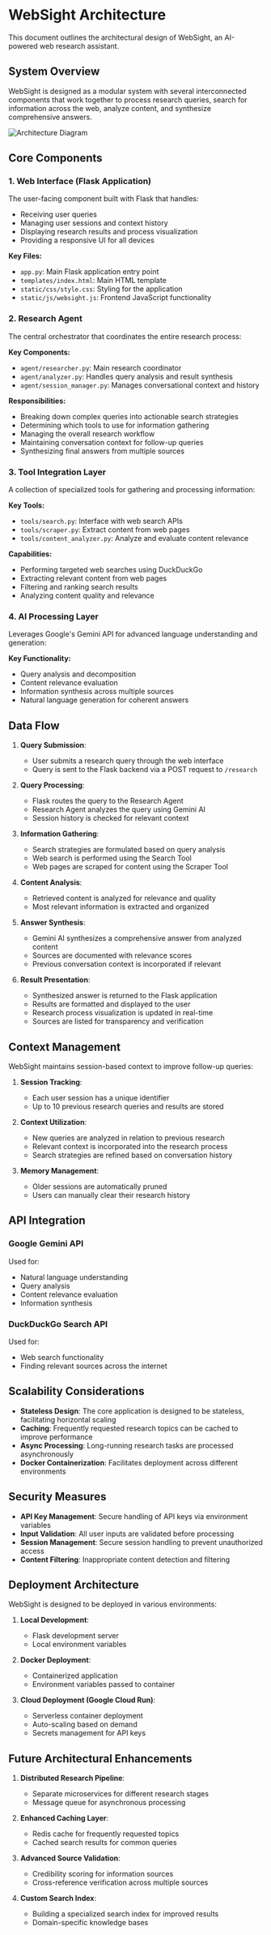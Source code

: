 # WebSight Architecture

This document outlines the architectural design of WebSight, an AI-powered web research assistant.

## System Overview

WebSight is designed as a modular system with several interconnected components that work together to process research queries, search for information across the web, analyze content, and synthesize comprehensive answers.

![Architecture Diagram](https://via.placeholder.com/800x600.png?text=WebSight+Architecture+Diagram)

## Core Components

### 1. Web Interface (Flask Application)

The user-facing component built with Flask that handles:
- Receiving user queries
- Managing user sessions and context history
- Displaying research results and process visualization
- Providing a responsive UI for all devices

**Key Files:**
- `app.py`: Main Flask application entry point
- `templates/index.html`: Main HTML template
- `static/css/style.css`: Styling for the application
- `static/js/websight.js`: Frontend JavaScript functionality

### 2. Research Agent

The central orchestrator that coordinates the entire research process:

**Key Components:**
- `agent/researcher.py`: Main research coordinator
- `agent/analyzer.py`: Handles query analysis and result synthesis
- `agent/session_manager.py`: Manages conversational context and history

**Responsibilities:**
- Breaking down complex queries into actionable search strategies
- Determining which tools to use for information gathering
- Managing the overall research workflow
- Maintaining conversation context for follow-up queries
- Synthesizing final answers from multiple sources

### 3. Tool Integration Layer

A collection of specialized tools for gathering and processing information:

**Key Tools:**
- `tools/search.py`: Interface with web search APIs
- `tools/scraper.py`: Extract content from web pages
- `tools/content_analyzer.py`: Analyze and evaluate content relevance

**Capabilities:**
- Performing targeted web searches using DuckDuckGo
- Extracting relevant content from web pages
- Filtering and ranking search results
- Analyzing content quality and relevance

### 4. AI Processing Layer

Leverages Google's Gemini API for advanced language understanding and generation:

**Key Functionality:**
- Query analysis and decomposition
- Content relevance evaluation
- Information synthesis across multiple sources
- Natural language generation for coherent answers

## Data Flow

1. **Query Submission**:
   - User submits a research query through the web interface
   - Query is sent to the Flask backend via a POST request to `/research`

2. **Query Processing**:
   - Flask routes the query to the Research Agent
   - Research Agent analyzes the query using Gemini AI
   - Session history is checked for relevant context

3. **Information Gathering**:
   - Search strategies are formulated based on query analysis
   - Web search is performed using the Search Tool
   - Web pages are scraped for content using the Scraper Tool

4. **Content Analysis**:
   - Retrieved content is analyzed for relevance and quality
   - Most relevant information is extracted and organized

5. **Answer Synthesis**:
   - Gemini AI synthesizes a comprehensive answer from analyzed content
   - Sources are documented with relevance scores
   - Previous conversation context is incorporated if relevant

6. **Result Presentation**:
   - Synthesized answer is returned to the Flask application
   - Results are formatted and displayed to the user
   - Research process visualization is updated in real-time
   - Sources are listed for transparency and verification

## Context Management

WebSight maintains session-based context to improve follow-up queries:

1. **Session Tracking**:
   - Each user session has a unique identifier
   - Up to 10 previous research queries and results are stored

2. **Context Utilization**:
   - New queries are analyzed in relation to previous research
   - Relevant context is incorporated into the research process
   - Search strategies are refined based on conversation history

3. **Memory Management**:
   - Older sessions are automatically pruned
   - Users can manually clear their research history

## API Integration

### Google Gemini API

Used for:
- Natural language understanding
- Query analysis
- Content relevance evaluation
- Information synthesis

### DuckDuckGo Search API

Used for:
- Web search functionality
- Finding relevant sources across the internet

## Scalability Considerations

- **Stateless Design**: The core application is designed to be stateless, facilitating horizontal scaling
- **Caching**: Frequently requested research topics can be cached to improve performance
- **Async Processing**: Long-running research tasks are processed asynchronously
- **Docker Containerization**: Facilitates deployment across different environments

## Security Measures

- **API Key Management**: Secure handling of API keys via environment variables
- **Input Validation**: All user inputs are validated before processing
- **Session Management**: Secure session handling to prevent unauthorized access
- **Content Filtering**: Inappropriate content detection and filtering

## Deployment Architecture

WebSight is designed to be deployed in various environments:

1. **Local Development**:
   - Flask development server
   - Local environment variables

2. **Docker Deployment**:
   - Containerized application
   - Environment variables passed to container

3. **Cloud Deployment (Google Cloud Run)**:
   - Serverless container deployment
   - Auto-scaling based on demand
   - Secrets management for API keys

## Future Architectural Enhancements

1. **Distributed Research Pipeline**:
   - Separate microservices for different research stages
   - Message queue for asynchronous processing

2. **Enhanced Caching Layer**:
   - Redis cache for frequently requested topics
   - Cached search results for common queries

3. **Advanced Source Validation**:
   - Credibility scoring for information sources
   - Cross-reference verification across multiple sources

4. **Custom Search Index**:
   - Building a specialized search index for improved results
   - Domain-specific knowledge bases 
